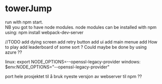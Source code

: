 # towerJump

run with npm start.  
NB you got to have node modules.
node modules can be installed with npm using:
npm install webpack-dev-server

//TODO 
add dying screen
add retry button 
add ui 
add main menue 
add How to play 
add leaderboard of some sort ? Could maybe be done by using azure ??

linux: export NODE_OPTIONS=--openssl-legacy-provider
windows: $env:NODE_OPTIONS="--openssl-legacy-provider"


port hele prosjektet til å bruk nyeste versjon av webserver til npm ?? 